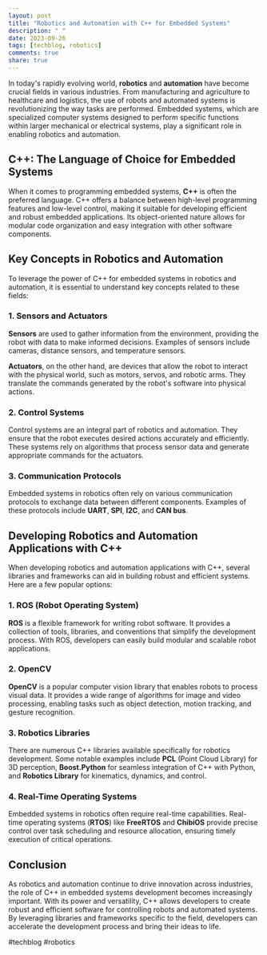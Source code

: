 ```yaml
---
layout: post
title: "Robotics and Automation with C++ for Embedded Systems"
description: " "
date: 2023-09-26
tags: [techblog, robotics]
comments: true
share: true
---
```


In today's rapidly evolving world, **robotics** and **automation** have become crucial fields in various industries. From manufacturing and agriculture to healthcare and logistics, the use of robots and automated systems is revolutionizing the way tasks are performed. Embedded systems, which are specialized computer systems designed to perform specific functions within larger mechanical or electrical systems, play a significant role in enabling robotics and automation.

## C++: The Language of Choice for Embedded Systems

When it comes to programming embedded systems, **C++** is often the preferred language. C++ offers a balance between high-level programming features and low-level control, making it suitable for developing efficient and robust embedded applications. Its object-oriented nature allows for modular code organization and easy integration with other software components.

## Key Concepts in Robotics and Automation

To leverage the power of C++ for embedded systems in robotics and automation, it is essential to understand key concepts related to these fields:

### 1. Sensors and Actuators

**Sensors** are used to gather information from the environment, providing the robot with data to make informed decisions. Examples of sensors include cameras, distance sensors, and temperature sensors.

**Actuators**, on the other hand, are devices that allow the robot to interact with the physical world, such as motors, servos, and robotic arms. They translate the commands generated by the robot's software into physical actions.

### 2. Control Systems

Control systems are an integral part of robotics and automation. They ensure that the robot executes desired actions accurately and efficiently. These systems rely on algorithms that process sensor data and generate appropriate commands for the actuators.

### 3. Communication Protocols

Embedded systems in robotics often rely on various communication protocols to exchange data between different components. Examples of these protocols include **UART**, **SPI**, **I2C**, and **CAN bus**.

## Developing Robotics and Automation Applications with C++

When developing robotics and automation applications with C++, several libraries and frameworks can aid in building robust and efficient systems. Here are a few popular options:

### 1. ROS (Robot Operating System)

**ROS** is a flexible framework for writing robot software. It provides a collection of tools, libraries, and conventions that simplify the development process. With ROS, developers can easily build modular and scalable robot applications.

### 2. OpenCV

**OpenCV** is a popular computer vision library that enables robots to process visual data. It provides a wide range of algorithms for image and video processing, enabling tasks such as object detection, motion tracking, and gesture recognition.

### 3. Robotics Libraries

There are numerous C++ libraries available specifically for robotics development. Some notable examples include **PCL** (Point Cloud Library) for 3D perception, **Boost.Python** for seamless integration of C++ with Python, and **Robotics Library** for kinematics, dynamics, and control.

### 4. Real-Time Operating Systems

Embedded systems in robotics often require real-time capabilities. Real-time operating systems (**RTOS**) like **FreeRTOS** and **ChibiOS** provide precise control over task scheduling and resource allocation, ensuring timely execution of critical operations.

## Conclusion

As robotics and automation continue to drive innovation across industries, the role of C++ in embedded systems development becomes increasingly important. With its power and versatility, C++ allows developers to create robust and efficient software for controlling robots and automated systems. By leveraging libraries and frameworks specific to the field, developers can accelerate the development process and bring their ideas to life.

#techblog #robotics